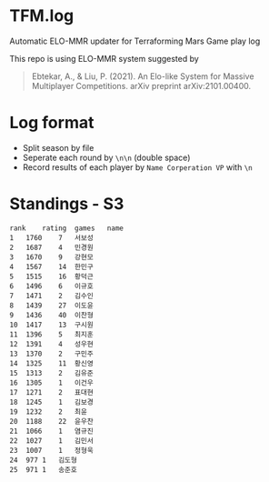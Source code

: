 # TFM.log
Automatic ELO-MMR updater for Terraforming Mars Game play log

This repo is using ELO-MMR system suggested by
> Ebtekar, A., & Liu, P. (2021). An Elo-like System for Massive Multiplayer Competitions. arXiv preprint arXiv:2101.00400.


# Log format
* Split season by file
* Seperate each round by `\n\n` (double space)
* Record results of each player by 
`Name Corperation VP`
with `\n`

# Standings - S3
```csv
rank	rating	games	name
1	1760	7	서보성
2	1687	4	민경원
3	1670	9	강현모
4	1567	14	한민구
5	1515	16	황덕근
6	1496	6	이규호
7	1471	2	김수인
8	1439	27	이도윤
9	1436	40	이찬형
10	1417	13	구시원
11	1396	5	최지훈
12	1391	4	성우현
13	1370	2	구민주
14	1325	11	황신영
15	1313	2	김유준
16	1305	1	이건우
17	1271	2	표대현
18	1245	1	김보경
19	1232	2	최윤
20	1188	22	윤우찬
21	1066	1	염규진
22	1027	1	김민서
23	1007	1	정형욱
24	977	1	김도형
25	971	1	송준호
```
